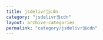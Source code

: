 ```yaml
---
title: jsdelivr当cdn
category: "jsdelivr当cdn"
layout: archive-categories
permalink: "category/jsdelivr当cdn"
---
```

